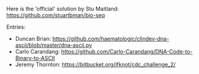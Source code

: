 Here is the 'official' solution by Stu Maitland: https://github.com/stuartbman/bio-seq

Entries:
* Duncan Brian: https://github.com/haematologic/clindev-dna-ascii/blob/master/dna-ascii.py
* Carlo Carandang: https://github.com/Carlo-Carandang/DNA-Code-to-Binary-to-ASCII
* Jeremy Thornton: https://bitbucket.org/ifknot/cdc_challenge_2/